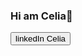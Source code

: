 ### Hi am Celia👋
<a href="https://www.linkedin.com/in/celia-toribio/" target="_blank">
    <button>linkedIn Celia</button>
</a>

<!--
**celiatj/celiatj** is a ✨ _special_ ✨ repository because its `README.md` (this file) appears on your GitHub profile.

Here are some ideas to get you started:

- 🔭 I’m currently working on ...
- 🌱 I’m currently learning ...
- 👯 I’m looking to collaborate on ...
- 🤔 I’m looking for help with ...
- 💬 Ask me about ...
- 📫 How to reach me: ...
- 😄 Pronouns: ...
- ⚡ Fun fact: ...
-->
